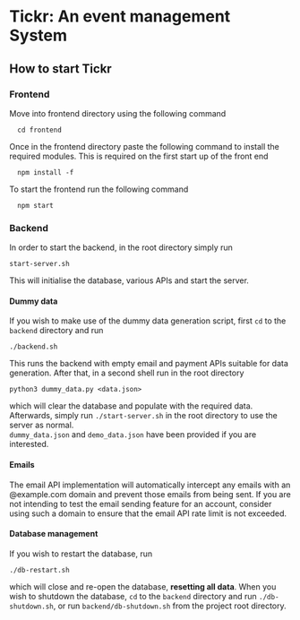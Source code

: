 # Tickr: An event management System

## How to start Tickr

### Frontend
Move into frontend directory using the following command
```
  cd frontend
```

Once in the frontend directory paste the following command to install the required modules.
This is required on the first start up of the front end
```
  npm install -f
```

To start the frontend run the following command
```
  npm start
```

### Backend
In order to start the backend, in the root directory simply run
```
start-server.sh
```
This will initialise the database, various APIs and start the server.

#### Dummy data
If you wish to make use of the dummy data generation script, first `cd` to the `backend` directory and run
```
./backend.sh
```
This runs the backend with empty email and payment APIs suitable for data generation. After that, in a 
second shell run in the root directory
```
python3 dummy_data.py <data.json>
```
which will clear the database and populate with the required data. Afterwards, simply run `./start-server.sh`
in the root directory to use the server as normal.  
`dummy_data.json` and `demo_data.json` have been provided if you are interested.

#### Emails
The email API implementation will automatically intercept any emails with an @example.com domain and prevent those emails from being sent. If you are not intending to test the email sending feature for an account, consider using such a domain to ensure that the email API rate limit is not exceeded.

#### Database management
If you wish to restart the database, run
```
./db-restart.sh
```
which will close and re-open the database, **resetting all data**. When you wish to shutdown the database, `cd` to the `backend` directory and run `./db-shutdown.sh`, or run `backend/db-shutdown.sh` from the project root directory.


